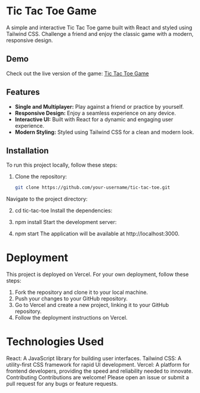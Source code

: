 # Tic Tac Toe Game

A simple and interactive Tic Tac Toe game built with React and styled using Tailwind CSS. Challenge a friend and enjoy the classic game with a modern, responsive design.

## Demo

Check out the live version of the game: [Tic Tac Toe Game](https://tic-tak-toe-three.vercel.app/)

## Features

- **Single and Multiplayer:** Play against a friend or practice by yourself.
- **Responsive Design:** Enjoy a seamless experience on any device.
- **Interactive UI:** Built with React for a dynamic and engaging user experience.
- **Modern Styling:** Styled using Tailwind CSS for a clean and modern look.

## Installation

To run this project locally, follow these steps:

1. Clone the repository:
   ```bash
   git clone https://github.com/your-username/tic-tac-toe.git
Navigate to the project directory:

2. cd tic-tac-toe
Install the dependencies:

3. npm install
Start the development server:

4. npm start
The application will be available at http://localhost:3000.

# Deployment
This project is deployed on Vercel. For your own deployment, follow these steps:

1. Fork the repository and clone it to your local machine.
2. Push your changes to your GitHub repository.
3. Go to Vercel and create a new project, linking it to your GitHub repository.
4. Follow the deployment instructions on Vercel.

# Technologies Used
React: A JavaScript library for building user interfaces.
Tailwind CSS: A utility-first CSS framework for rapid UI development.
Vercel: A platform for frontend developers, providing the speed and reliability needed to innovate.
Contributing
Contributions are welcome! Please open an issue or submit a pull request for any bugs or feature requests.
